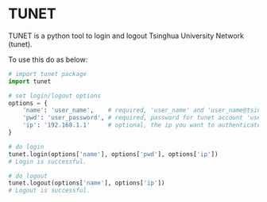 # TUNET

TUNET is a python tool to login and logout Tsinghua University Network (tunet).

To use this do as below:

```python
# import tunet package
import tunet

# set login/logout options
options = {
    'name': 'user_name',    # required, 'user_name' and 'user_name@tsinghua' are for access public internet and tunet, respectively
    'pwd': 'user_password', # required, password for tunet account 'user_name'
    'ip': '192.168.1.1'     # optional, the ip you want to authenticate, and default is the client ip
}

# do login
tunet.login(options['name'], options['pwd'], options['ip'])
# Login is successful.

# do logout
tunet.logout(options['name'], options['ip'])
# Logout is successful.
```
